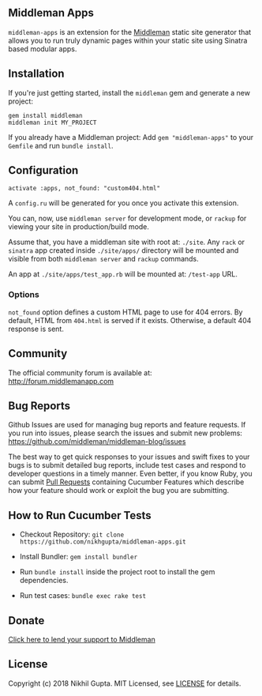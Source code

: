 ## Middleman Apps

`middleman-apps` is an extension for the [Middleman] static site
generator that allows you to run truly dynamic pages within your static
site using Sinatra based modular apps.

## Installation

If you're just getting started, install the `middleman` gem and generate
a new project:

```
gem install middleman
middleman init MY_PROJECT
```

If you already have a Middleman project: Add `gem "middleman-apps"`
to your `Gemfile` and run `bundle install`.

## Configuration

```
activate :apps, not_found: "custom404.html"
```

A `config.ru` will be generated for you once you activate this extension.

You can, now, use `middleman server` for development mode, or `rackup`
for viewing your site in production/build mode.

Assume that, you have a middleman site with root at: `./site`. 
Any `rack` or `sinatra` app created inside `./site/apps/` directory will
be mounted and visible from both `middleman server` and `rackup` commands.

An app at `./site/apps/test_app.rb` will be mounted at: `/test-app` URL.

### Options

`not_found` option defines a custom HTML page to use for 404 errors. By
default, HTML from `404.html` is served if it exists. Otherwise,
a default 404 response is sent.

## Community

The official community forum is available at: http://forum.middlemanapp.com

## Bug Reports

Github Issues are used for managing bug reports and feature requests. If
you run into issues, please search the issues and submit new problems:
https://github.com/middleman/middleman-blog/issues

The best way to get quick responses to your issues and swift fixes to
your bugs is to submit detailed bug reports, include test cases and
respond to developer questions in a timely manner. Even better, if you
know Ruby, you can submit
[Pull Requests](https://help.github.com/articles/using-pull-requests)
containing Cucumber Features which describe how your feature should work
or exploit the bug you are submitting.

## How to Run Cucumber Tests

- Checkout Repository:
  `git clone https://github.com/nikhgupta/middleman-apps.git`

- Install Bundler: `gem install bundler`

- Run `bundle install` inside the project root to install the gem
  dependencies.

- Run test cases: `bundle exec rake test`

## Donate

[Click here to lend your support to Middleman](https://spacebox.io/s/4dXbHBorC3)

## License

Copyright (c) 2018 Nikhil Gupta. MIT Licensed, see [LICENSE] for details.

[middleman]: http://middlemanapp.com
[LICENSE]: https://github.com/nikhgupta/middleman-apps/blob/master/LICENSE
